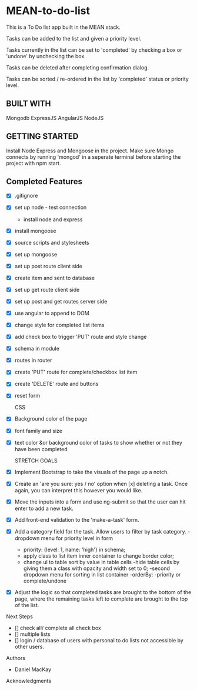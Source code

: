# MEAN-to-do-list

This is a To Do list app built in the MEAN stack.

Tasks can be added to the list and given a priority level.

Tasks currently in the list can be set to 'completed' 
by checking a box or 'undone' by unchecking the box.

Tasks can be deleted after completing confirmation dialog.

Tasks can be sorted / re-ordered in the list by 'completed' status 
or priority level.

## BUILT WITH
Mongodb
ExpressJS
AngularJS
NodeJS

## GETTING STARTED

Install Node Express and Mongoose in the project.
Make sure Mongo connects by running 'mongod' in a seperate terminal 
before starting the project with npm start.

## Completed Features

- [x] .gitignore
- [x] set up node - test connection
    - install node and express
- [x] install mongoose
- [x] source scripts and stylesheets
- [x] set up mongoose
- [x] set up post route client side
- [x] create item and sent to database
- [x] set up get route client side
- [x] set up post and get routes server side
- [x] use angular to append to DOM
- [x] change style for completed list items
- [x] add check box to trigger 'PUT' route and style change
- [x] schema in module
- [x] routes in router
- [x] create 'PUT' route for complete/checkbox list item
- [x] create 'DELETE' route and buttons 
- [x] reset form

    CSS
- [x] Background color of the page
- [x] font family and size
- [x] text color &or background color of tasks to show whether or not they have been        completed

    STRETCH GOALS
- [x] Implement Bootstrap to take the visuals of the page up a notch.
- [x] Create an 'are you sure: yes / no' option when [x] deleting a task. Once again, you can interpret this however you would      like.
- [x] Move the inputs into a form and use ng-submit so that the user can hit enter to       add a new task.
- [x] Add front-end validation to the 'make-a-task' form.
- [x] Add a category field for the task. Allow users to filter by task category.
    -dropdown menu for priority level in form
    - priority: {level: 1, name: 'high'} in schema;
    - apply class to list item inner container to change border color;
    - change ul to table sort by value in table cells
        -hide table cells by giving them a class with opacity and width set to 0;
    -second dropdown menu for sorting in list container
        -orderBy: 
            -priority or complete/undone
- [x] Adjust the logic so that completed tasks are brought to the bottom of the page,       where the remaining tasks left to complete are brought to the top of the list.

Next Steps

- [] check all/ complete all check box
- [] multiple lists
- [] login / database of users with personal to do lists 
    not accessible by other users.

Authors

- Daniel MacKay

Acknowledgments
